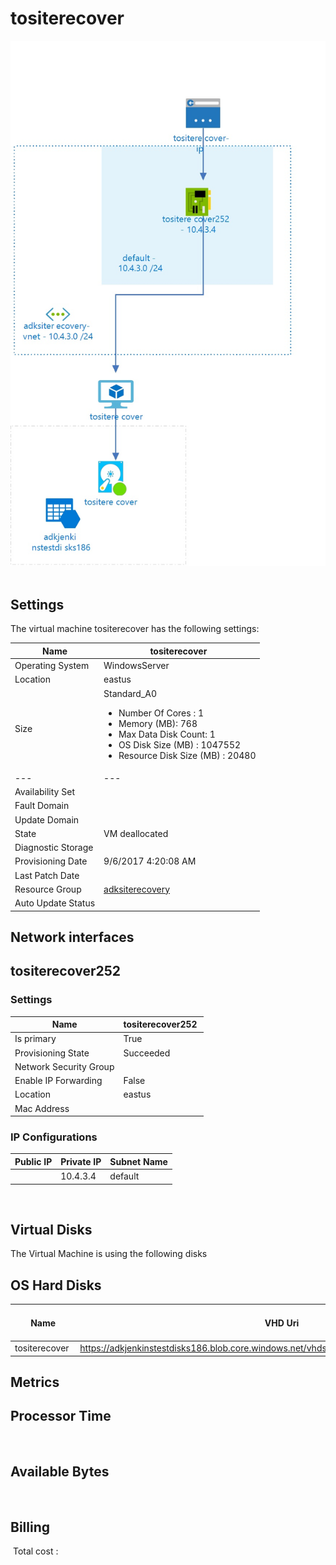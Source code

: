 # tositerecover
![Cloudockit](../assets/4b18664d1ff74d349229e940adfe985d.jpg) 
## Settings
The virtual machine tositerecover has the following settings:

| Name | tositerecover  |
| --- | --- |
| Operating System | WindowsServer  |
| Location | eastus  |
| Size | Standard_A0 <passthrough><ul><li><span>Number</span><span> </span><span>Of</span><span> </span><span>Cores</span><span> :</span><span> </span>1</li><li><span>Memory</span><span> (</span><span>MB</span><span>): </span>768</li><li><span>Max</span><span> </span><span>Data</span><span> </span><span>Disk</span><span> </span><span>Count</span><span>: </span>1</li><li><span>OS Disk Size (MB</span><span>) :</span><span> </span>1047552</li><li><span>Resource Disk Size (MB</span><span>) :</span><span> </span>20480</li></ul></passthrough> |
| --- | --- |
| Availability Set |   |
| Fault Domain |   |
| Update Domain |   |
| State | VM deallocated  |
| Diagnostic Storage |   |
| Provisioning Date | 9/6/2017 4:20:08 AM  |
| Last Patch Date |   |
| Resource Group | [adksiterecovery](adksiterecovery--644407291.md)  |
| Auto Update Status |   |



## Network interfaces

## tositerecover252

### Settings


| Name | tositerecover252  |
| --- | --- |
| Is primary | True  |
| Provisioning State | Succeeded  |
| Network Security Group |   |
| Enable IP Forwarding | False  |
| Location | eastus  |
| Mac Address |   |



### IP Configurations


| Public IP | Private IP | Subnet Name |
| --- | --- | --- |
|   | 10.4.3.4  | default  |
 

## Virtual Disks
The Virtual Machine is using the following disks

## OS Hard Disks


| Name | VHD Uri | Size (GB) | Is Managed Disk | Host Caching |
| --- | --- | --- | --- | --- |
| tositerecover  | https://adkjenkinstestdisks186.blob.core.windows.net/vhds/tositerecover20170706134931.vhd  |   | False  | ReadWrite  |






## Metrics

## Processor Time
 
## Available Bytes
  




## Billing
 Total cost : 
